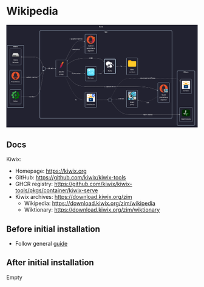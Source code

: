 # Wikipedia

![diagram](../../docs/diagrams/out/apps/kiwix.png)

## Docs

Kiwix:

- Homepage: <https://kiwix.org>
- GitHub: <https://github.com/kiwix/kiwix-tools>
- GHCR registry: <https://github.com/kiwix/kiwix-tools/pkgs/container/kiwix-serve>
- Kiwix archives: <https://download.kiwix.org/zim>
    - Wikipedia: <https://download.kiwix.org/zim/wikipedia>
    - Wiktionary: <https://download.kiwix.org/zim/wiktionary>

## Before initial installation

- Follow general [guide](../../docs/Checklist%20for%20new%20docker-apps.md)

## After initial installation

Empty
